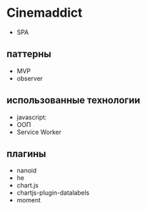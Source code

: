 # Cinemaddict

* SPA

## паттерны

* MVP
* observer

## использованные технологии

* javascript:
* ООП
* Service Worker

## плагины

* nanoid
* he
* chart.js
* chartjs-plugin-datalabels
* moment